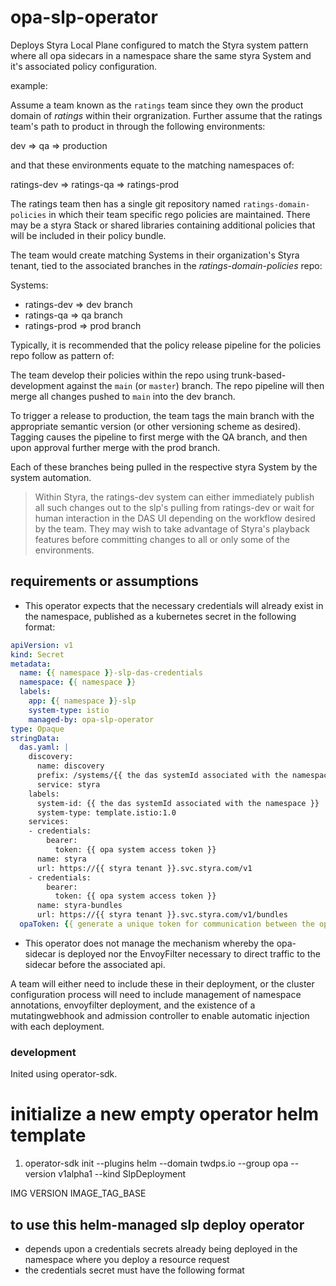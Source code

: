 # opa-slp-operator

Deploys Styra Local Plane configured to match the Styra system pattern where all opa sidecars in a namespace share the same styra System and it's associated policy configuration.  

example:  

Assume a team known as the `ratings` team since they own the product domain of _ratings_ within their orgranization. Further assume that the ratings team's path to product in through the following environments:  

dev => qa => production  

and that these environments equate to the matching namespaces of:

ratings-dev => ratings-qa => ratings-prod  

The ratings team then has a single git repository named `ratings-domain-policies` in which their team specific rego policies are maintained. There may be a styra Stack or shared libraries containing additional policies that will be included in their policy bundle.

The team would create matching Systems in their organization's Styra tenant, tied to the associated branches in the _ratings-domain-policies_ repo:  

Systems:
- ratings-dev => dev branch
- ratings-qa => qa branch
- ratings-prod => prod branch

Typically, it is recommended that the policy release pipeline for the policies repo follow as pattern of:

The team develop their policies within the repo using trunk-based-development against the `main` (or `master`) branch. The repo pipeline will then merge all changes pushed to `main` into the dev branch.  

To trigger a release to production, the team tags the main branch with the appropriate semantic version (or other versioning scheme as desired). Tagging causes the pipeline to first merge with the QA branch, and then upon approval further merge with the prod branch.  

Each of these branches being pulled in the respective styra System by the system automation.  

> Within Styra, the ratings-dev system can either immediately publish all such changes out to the slp's pulling from ratings-dev or wait for human interaction in the DAS UI depending on the workflow desired by the team. They may wish to take advantage of Styra's playback features before committing changes to all or only some of the environments.  

## requirements or assumptions

* This operator expects that the necessary credentials will already exist in the namespace, published as a kubernetes secret in the following format:  

```yaml
apiVersion: v1
kind: Secret
metadata:
  name: {{ namespace }}-slp-das-credentials
  namespace: {{ namespace }}
  labels:
    app: {{ namespace }}-slp
    system-type: istio
    managed-by: opa-slp-operator
type: Opaque
stringData:
  das.yaml: |
    discovery:
      name: discovery
      prefix: /systems/{{ the das systemId associated with the namespace }}
      service: styra
    labels:
      system-id: {{ the das systemId associated with the namespace }}
      system-type: template.istio:1.0
    services:
    - credentials:
        bearer:
          token: {{ opa system access token }}
      name: styra
      url: https://{{ styra tenant }}.svc.styra.com/v1
    - credentials:
        bearer:
          token: {{ opa system access token }}
      name: styra-bundles
      url: https://{{ styra tenant }}.svc.styra.com/v1/bundles
  opaToken: {{ generate a unique token for communication between the opa-sidecars in the namespace and the slp }}

```

* This operator does not manage the mechanism whereby the opa-sidecar is deployed nor the EnvoyFilter necessary to direct traffic to the sidecar before the associated api.  

A team will either need to include these in their deployment, or the cluster configuration process will need to include management of namespace annotations, envoyfilter deployment, and the existence of a mutatingwebhook and admission controller to enable automatic injection with each deployment.  

### development

Inited using operator-sdk.  

# initialize a new empty operator helm template
1. operator-sdk init --plugins helm --domain twdps.io --group opa --version v1alpha1 --kind SlpDeployment


IMG
VERSION
IMAGE_TAG_BASE



## to use this helm-managed slp deploy operator

- depends upon a credentials secrets already being deployed in the namespace where you deploy a resource request
- the credentials secret must have the following format

